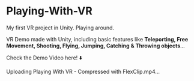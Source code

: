 # Playing-With-VR
My first VR project in Unity. Playing around.

VR Demo made with Unity, including basic features like **Teleporting, Free Movement, Shooting, Flying, Jumping, Catching & Throwing objects**...

Check the Demo Video here! ⬇️


Uploading Playing With VR - Compressed with FlexClip.mp4…
